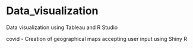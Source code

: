 # Data_visualization
Data visualization using Tableau and R Studio


covid - Creation of geographical maps accepting user input using Shiny R
